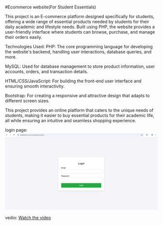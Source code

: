 #Ecommerce website(For Student Essentials)

This project is an E-commerce platform designed specifically for students, offering a wide range of essential products needed by students for their daily academic and lifestyle needs. 
Built using PHP, the website provides a user-friendly interface where students can browse, purchase, and manage their orders easily.

Technologies Used:
PHP: The core programming language for developing the website's backend, handling user interactions, database queries, and more.

MySQL: Used for database management to store product information, user accounts, orders, and transaction details.

HTML/CSS/JavaScript: For building the front-end user interface and ensuring smooth interactivity.

Bootstrap: For creating a responsive and attractive design that adapts to different screen sizes.

This project provides an online platform that caters to the unique needs of students, making it easier to buy essential products for their academic life, 
all while ensuring an intuitive and seamless shopping experience.

login page:
![image alt](https://github.com/Rchaitanya03/Ecommerce-Website-Student-Essentials/blob/c2c87f64f0937b16a2ab94267857f0dcf7c9a8e5/loginpage01.png)

vedio:
[Watch the video](https://github.com/Rchaitanya03/Ecommerce-Website-Student-Essentials/blob/d01f2cfae62be6f71f3fe9868a3005ec8cae01a6/website_preview%20(1).mp4)


